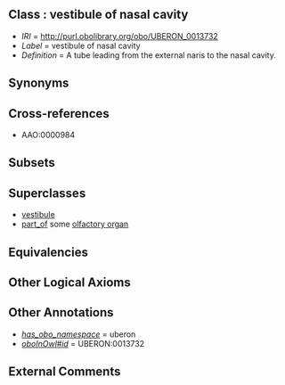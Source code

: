 
## Class : vestibule of nasal cavity

 * *IRI* = http://purl.obolibrary.org/obo/UBERON_0013732
 * *Label* = vestibule of nasal cavity
 * *Definition* = A tube leading from the external naris to the nasal cavity.

## Synonyms


## Cross-references

 * AAO:0000984

## Subsets


## Superclasses

 * [vestibule](../../UBERON/49/UBERON_0001349.md)
 * [part_of](../../BFO/50/BFO_0000050.md) some [olfactory organ](../../UBERON/68/UBERON_0002268.md)

## Equivalencies


## Other Logical Axioms


## Other Annotations

 * *[has_obo_namespace](../../ce/oboInOwl#hasOBONamespace.md)* = uberon
 * *[oboInOwl#id](../../id/oboInOwl#id.md)* = UBERON:0013732

## External Comments


